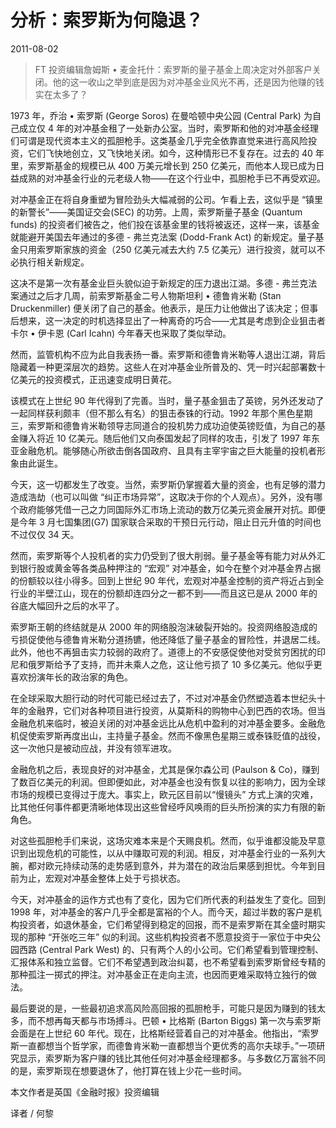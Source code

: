 # 分析：索罗斯为何隐退？

2011-08-02

> FT 投资编辑詹姆斯 • 麦金托什：索罗斯的量子基金上周决定对外部客户关闭。他的这一收山之举到底是因为对冲基金业风光不再，还是因为他赚的钱实在太多了？ 
>

1973 年，乔治 • 索罗斯 (George Soros) 在曼哈顿中央公园 (Central Park) 为自己成立仅 4 年的对冲基金租了一处新办公室。当时，索罗斯和他的对冲基金经理们可谓是现代资本主义的孤胆枪手。这类基金几乎完全依靠直觉来进行高风险投资，它们飞快地创立，又飞快地关闭。如今，这种情形已不复存在。过去的 40 年里，索罗斯基金的规模已从 400 万美元增长到 250 亿美元，而他本人现已成为日益成熟的对冲基金行业的元老级人物——在这个行业中，孤胆枪手已不再受欢迎。

对冲基金正在将自身重塑为冒险劲头大幅减弱的公司。乍看上去，这似乎是 “镇里的新警长”——美国证交会(SEC) 的功劳。上周，索罗斯量子基金 (Quantum funds) 的投资者们被告之，他们投在该基金里的钱将被返还，这样一来，该基金就能避开美国去年通过的多德 - 弗兰克法案 (Dodd-Frank Act) 的新规定。量子基金只用索罗斯家族的资金（250 亿美元减去大约 7.5 亿美元）进行投资，就可以不必执行相关新规定。

这决不是第一次有基金业巨头貌似迫于新规定的压力退出江湖。多德 - 弗兰克法案通过之后才几周，前索罗斯基金二号人物斯坦利 • 德鲁肯米勒 (Stan Druckenmiller) 便关闭了自己的基金。他表示，是压力让他做出了该决定；但事后想来，这一决定的时机选择显出了一种离奇的巧合——尤其是考虑到企业狙击者卡尔 • 伊卡恩 (Carl Icahn) 今年春天也采取了类似举动。

然而，监管机构不应为此自我表扬一番。索罗斯和德鲁肯米勒等人退出江湖，背后隐藏着一种更深层次的趋势。这些人在对冲基金业所普及的、凭一时兴起部署数十亿美元的投资模式，正迅速变成明日黄花。

该模式在上世纪 90 年代得到了完善。当时，量子基金狙击了英镑，另外还发动了一起同样获利颇丰（但不那么有名）的狙击泰铢的行动。1992 年那个黑色星期三，索罗斯和德鲁肯米勒领导志同道合的投机势力成功迫使英镑贬值，为自己的基金赚入将近 10 亿美元。随后他们又向泰国发起了同样的攻击，引发了 1997 年东亚金融危机。能够随心所欲击倒各国政府、且具有主宰宇宙之巨大能量的投机者形象由此诞生。

今天，这一切都发生了改变。当然，索罗斯仍掌握着大量的资金，也有足够的潜力造成浩劫（也可以叫做 “纠正市场异常”，这取决于你的个人观点）。另外，没有哪个政府能够凭借一己之力同国际外汇市场上流动的数万亿美元资金展开对抗。即便是今年 3 月七国集团(G7) 国家联合采取的干预日元行动，阻止日元升值的时间也不过仅仅 34 天。

然而，索罗斯等个人投机者的实力仍受到了很大削弱。量子基金等有能力对从外汇到银行股或黄金等各类品种押注的 “宏观” 对冲基金，如今在整个对冲基金界占据的份额较以往小得多。回到上世纪 90 年代，宏观对冲基金控制的资产将近占到全行业的半壁江山，现在的份额却连四分之一都不到——而且这已是从 2000 年的谷底大幅回升之后的水平了。

索罗斯王朝的终结就是从 2000 年的网络股泡沫破裂开始的。投资网络股造成的亏损促使他与德鲁肯米勒分道扬镳，他还降低了量子基金的冒险性，并退居二线。此外，他也不再狙击实力较弱的政府了。道德上的不安感促使他对受贫穷困扰的印尼和俄罗斯给予了支持，而并未乘人之危，这让他亏损了 10 多亿美元。他似乎更喜欢扮演年长的政治家的角色。

在全球采取大胆行动的时代可能已经过去了，不过对冲基金仍然塑造着本世纪头十年的金融界，它们对各种项目进行投资，从莫斯科的购物中心到巴西的农场。但当金融危机来临时，被迫关闭的对冲基金远比从危机中盈利的对冲基金要多。金融危机促使索罗斯再度出山，主持量子基金。然而不像黑色星期三或泰铢贬值的战役，这一次他只是被动应战，并没有领军进攻。

金融危机之后，表现良好的对冲基金，尤其是保尔森公司 (Paulson & Co)，赚到了数百亿美元的利润。但即便如此，对冲基金也没有恢复以往的影响力，因为全球市场的规模已变得过于庞大。事实上，欧元区目前以“慢镜头” 方式上演的灾难，比其他任何事件都更清晰地体现出这些曾经呼风唤雨的巨头所扮演的实力有限的新角色。

对这些孤胆枪手们来说，这场灾难本来是个天赐良机。然而，似乎谁都没能及早意识到出现危机的可能性，以从中赚取可观的利润。相反，对冲基金行业的一系列大腕，都对欧元持续动荡的走势感到意外，并为潜在的政治后果感到担忧。今年到目前为止，宏观对冲基金整体上处于亏损状态。

今天，对冲基金的运作方式也有了变化，因为它们所代表的利益发生了变化。回到 1998 年，对冲基金的客户几乎全都是富裕的个人。而今天，超过半数的客户是机构投资者，如退休基金，它们希望得到稳定的回报，而不是索罗斯在其全盛时期实现的那种 “开张吃三年” 似的利润。这些机构投资者不愿意投资于一家位于中央公园西路 (Central Park West) 的、只有两个人的小公司。它们希望看到管理控制、汇报体系和独立监督。它们不希望遇到政治纠葛，也不希望看到索罗斯曾经专精的那种孤注一掷式的押注。对冲基金正在走向主流，也因而更难采取特立独行的做法。

最后要说的是，一些最初追求高风险高回报的孤胆枪手，可能只是因为赚到的钱太多，而不想再每天都与市场搏斗。巴顿 • 比格斯 (Barton Biggs) 第一次与索罗斯会面是在上世纪 60 年代。现在，比格斯经营着自己的对冲基金。他指出，“索罗斯一直都想当个哲学家，而德鲁肯米勒一直都想当个更优秀的高尔夫球手。”一项研究显示，索罗斯为客户赚的钱比其他任何对冲基金经理都多。与多数亿万富翁不同的是，索罗斯现在想要退休了，他打算在钱上少花一些时间。

本文作者是英国《金融时报》投资编辑

译者 / 何黎
